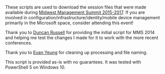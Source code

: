 These scripts are used to download the session files that were made available during [Midwest Management Summit 2015-2017](http://mmsmoa.com). If you are involved in configuration/infrastructure/identity/mobile device management primarily in the Microsoft space, consider attending this event!

Thank you to [Duncan Russell](http://www.sysadmintechnotes.com/) for providing the initial script for MMS 2014 and helping me test the changes I made for it to work with the more recent conferences.

Thank you to [Evan Yeung](https://github.com/forevanyeung) for cleaning up processing and file naming.

This script is provided as-is with no guarantees. It was tested with PowerShell 5 on Windows 10.
